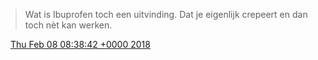 > Wat is Ibuprofen toch een uitvinding\. Dat je eigenlijk crepeert en dan toch nèt kan werken\.

<img src="../../media/tweet.ico" width="12" /> [Thu Feb 08 08:38:42 +0000 2018](https://twitter.com/DromerDenker/status/961519647832072192)